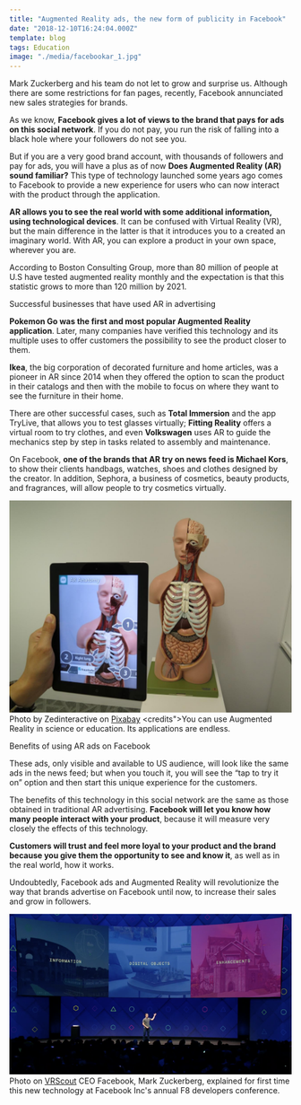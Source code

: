 ```yaml
---
title: "Augmented Reality ads, the new form of publicity in Facebook"
date: "2018-12-10T16:24:04.000Z"
template: blog
tags: Education
image: "./media/facebookar_1.jpg"
---
```


Mark Zuckerberg and his team do not let to grow and surprise us. Although there are some restrictions for fan pages, recently, Facebook
annunciated new sales strategies for brands.

As we know, **Facebook gives a lot of views to the brand that pays for ads on this social network**. If you do not pay, you run the risk
of falling into a black hole where your followers do not see you.

But if you are a very good brand account, with thousands of followers and pay for ads, you will have a plus as of now **Does Augmented
Reality (AR) sound familiar?** This type of technology launched some years ago comes to Facebook to provide a new experience for users who
can now interact with the product through the application.

**AR allows you to see the real world with some additional information, using technological devices**. It can be confused with Virtual
Reality (VR), but the main difference in the latter is that it introduces you to a created an imaginary world. With AR, you can explore a
product in your own space, wherever you are.

According to Boston Consulting Group, more than 80 million of people at U.S have tested augmented reality monthly and the expectation is
that this statistic grows to more than 120 million by 2021.

<title-2>Successful businesses that have used AR in advertising</title-2>

**Pokemon Go was the first and most popular Augmented Reality application**. Later, many companies have verified this technology and its
multiple uses to offer customers the possibility to see the product closer to them.

**Ikea**, the big corporation of decorated furniture and home articles, was a pioneer in AR since 2014 when they offered the option to
scan the product in their catalogs and then with the mobile to focus on where they want to see the furniture in their home.

There are other successful cases, such as **Total Immersion** and the app TryLive, that allows you to test glasses virtually; **Fitting
Reality** offers a virtual room to try clothes, and even **Volkswagen** uses AR to guide the mechanics step by step in tasks related to
assembly and maintenance.

On Facebook, **one of the brands that AR try on news feed is Michael Kors**, to show their clients handbags, watches, shoes and clothes
designed by the creator.  In addition, Sephora, a business of cosmetics, beauty products, and fragrances, will allow people to try
cosmetics virtually.

![facebook augmented reality](./media/facebookar_2.jpg)
<credits>Photo by Zedinteractive on [Pixabay](https://pixabay.com/)</credits>
<credits">You can use Augmented Reality in science or education. Its applications are endless.</credits>

<title-2>Benefits of using AR ads on Facebook</title-2>

These ads, only visible and available to US audience, will look like the same ads in the news feed; but when you touch it, you will see
the “tap to try it on” option and then start this unique experience for the customers.

The benefits of this technology in this social network are the same as those obtained in traditional AR advertising. **Facebook will let you know how many people interact with your product**, because it will measure very closely the effects of this technology.

**Customers will trust and feel more loyal to your product and the brand because you give them the opportunity to see and know it**, as well as in the real world, how it works.

Undoubtedly, Facebook ads and Augmented Reality will revolutionize the way that brands advertise on Facebook until now, to increase their sales and grow in followers.

![facebook augmented reality](./media/facebookar_3.png)
<credits>Photo on [VRScout](https://vrscout.com/)</credits>
<credits>CEO Facebook, Mark Zuckerberg, explained for first time this new technology at Facebook Inc's annual F8 developers conference.</credits>





